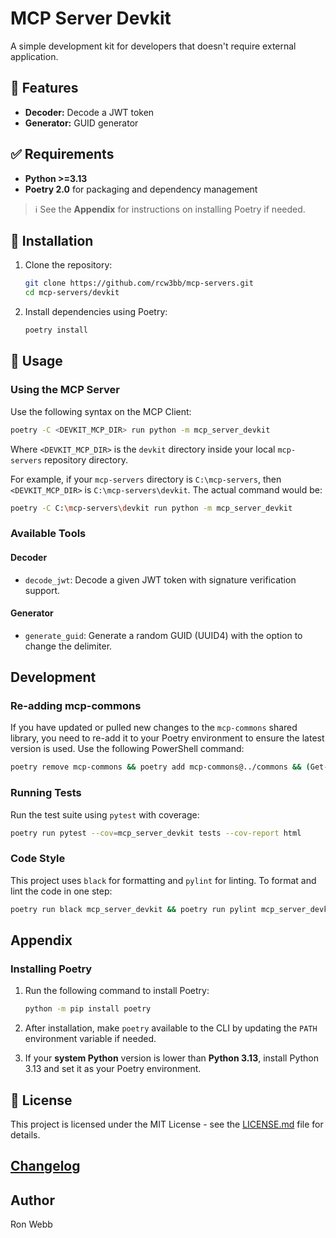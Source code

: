 
# MCP Server Devkit

A simple development kit for developers that doesn't require external application.

## :diamond_shape_with_a_dot_inside: Features

- **Decoder:** Decode a JWT token
- **Generator:** GUID generator

## :white_check_mark: Requirements

- **Python >=3.13**
- **Poetry 2.0** for packaging and dependency management

> ℹ️  See the **Appendix** for instructions on installing Poetry if needed.

## :hammer: Installation

1. Clone the repository:
   ```sh
   git clone https://github.com/rcw3bb/mcp-servers.git
   cd mcp-servers/devkit
   ```

2. Install dependencies using Poetry:
   ```sh
   poetry install
   ```

## :book: Usage

### Using the MCP Server


Use the following syntax on the MCP Client:
```sh
poetry -C <DEVKIT_MCP_DIR> run python -m mcp_server_devkit
```

Where `<DEVKIT_MCP_DIR>` is the `devkit` directory inside your local `mcp-servers` repository directory.

For example, if your `mcp-servers` directory is `C:\mcp-servers`, then `<DEVKIT_MCP_DIR>` is `C:\mcp-servers\devkit`. The actual command would be:

```sh
poetry -C C:\mcp-servers\devkit run python -m mcp_server_devkit
```

### Available Tools

#### Decoder

- `decode_jwt`: Decode a given JWT token with signature verification support.

#### Generator

* `generate_guid`: Generate a random GUID (UUID4) with the option to change the delimiter.

## Development

### Re-adding mcp-commons

If you have updated or pulled new changes to the `mcp-commons` shared library, you need to re-add it to your Poetry environment to ensure the latest version is used. Use the following PowerShell command:

```sh
poetry remove mcp-commons && poetry add mcp-commons@../commons && (Get-Content pyproject.toml) -replace 'file:.*/commons','../commons' | Set-Content pyproject.toml
```

### Running Tests

Run the test suite using `pytest` with coverage:
```sh
poetry run pytest --cov=mcp_server_devkit tests --cov-report html
```

### Code Style

This project uses `black` for formatting and `pylint` for linting. To format and lint the code in one step:
```sh
poetry run black mcp_server_devkit && poetry run pylint mcp_server_devkit
```

## Appendix

### Installing Poetry

1. Run the following command to install Poetry:
   ```sh
   python -m pip install poetry
   ```

2. After installation, make `poetry` available to the CLI by updating the `PATH` environment variable if needed.

3. If your **system Python** version is lower than **Python 3.13**, install Python 3.13 and set it as your Poetry environment.

## :key: License

This project is licensed under the MIT License - see the [LICENSE.md](../LICENSE.md) file for details.

## [Changelog](CHANGELOG.md)

## Author

Ron Webb
